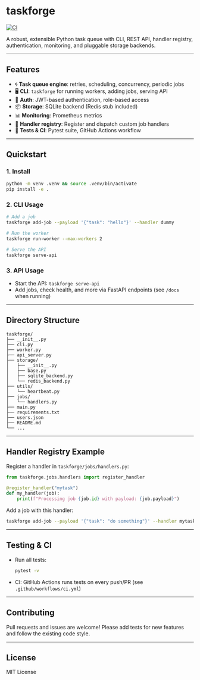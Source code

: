 # taskforge

[![CI](https://github.com/yourusername/taskforge/actions/workflows/ci.yml/badge.svg)](https://github.com/yourusername/taskforge/actions)

A robust, extensible Python task queue with CLI, REST API, handler registry, authentication, monitoring, and pluggable storage backends.

---

## Features

- 🌀 **Task queue engine**: retries, scheduling, concurrency, periodic jobs
- 🖥️ **CLI**: `taskforge` for running workers, adding jobs, serving API
- 🔐 **Auth**: JWT-based authentication, role-based access
- 📦 **Storage**: SQLite backend (Redis stub included)
- 📊 **Monitoring**: Prometheus metrics
- 🧩 **Handler registry**: Register and dispatch custom job handlers
- 🧪 **Tests & CI**: Pytest suite, GitHub Actions workflow

---

## Quickstart

### 1. Install

```bash
python -m venv .venv && source .venv/bin/activate
pip install -e .
```

### 2. CLI Usage

```bash
# Add a job
taskforge add-job --payload '{"task": "hello"}' --handler dummy

# Run the worker
taskforge run-worker --max-workers 2

# Serve the API
taskforge serve-api
```

### 3. API Usage

- Start the API: `taskforge serve-api`
- Add jobs, check health, and more via FastAPI endpoints (see `/docs` when running)

---

## Directory Structure

```
taskforge/
├── __init__.py
├── cli.py
├── worker.py
├── api_server.py
├── storage/
│   ├── __init__.py
│   ├── base.py
│   ├── sqlite_backend.py
│   └── redis_backend.py
├── utils/
│   └── heartbeat.py
├── jobs/
│   └── handlers.py
├── main.py
├── requirements.txt
├── users.json
├── README.md
└── ...
```

---

## Handler Registry Example

Register a handler in `taskforge/jobs/handlers.py`:

```python
from taskforge.jobs.handlers import register_handler

@register_handler("mytask")
def my_handler(job):
    print(f"Processing job {job.id} with payload: {job.payload}")
```

Add a job with this handler:

```bash
taskforge add-job --payload '{"task": "do something"}' --handler mytask
```

---

## Testing & CI

- Run all tests:
  ```bash
  pytest -v
  ```
- CI: GitHub Actions runs tests on every push/PR (see `.github/workflows/ci.yml`)

---

## Contributing

Pull requests and issues are welcome! Please add tests for new features and follow the existing code style.

---

## License

MIT License 